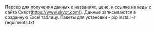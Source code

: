 Парсер для получения данных о названиях, цене, и ссылке на кеды с сайта Сквот(https://www.skvot.com/).
Данные записываются в созданную Excel таблицу.
Пакеты для установки - pip install -r requiments.txt
